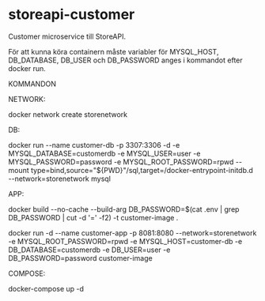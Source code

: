# storeapi-customer
Customer microservice till StoreAPI.

För att kunna köra containern måste variabler för MYSQL_HOST, DB_DATABASE, DB_USER och DB_PASSWORD anges i kommandot efter docker run.

KOMMANDON

NETWORK:

docker network create storenetwork

DB:

docker run --name customer-db -p 3307:3306 -d -e MYSQL_DATABASE=customerdb -e MYSQL_USER=user -e MYSQL_PASSWORD=password -e MYSQL_ROOT_PASSWORD=rpwd --mount type=bind,source="${PWD}"/sql,target=/docker-entrypoint-initdb.d --network=storenetwork mysql

APP:

docker build --no-cache --build-arg DB_PASSWORD=$(cat .env | grep DB_PASSWORD | cut -d '=' -f2) -t customer-image .

docker run -d --name customer-app -p 8081:8080 --network=storenetwork -e MYSQL_ROOT_PASSWORD=rpwd -e MYSQL_HOST=customer-db -e DB_DATABASE=customerdb -e DB_USER=user -e DB_PASSWORD=password customer-image

COMPOSE:

docker-compose up -d
